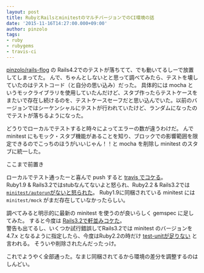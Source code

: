```yaml
---
layout: post
title: RubyとRailsとminitestのマルチバージョンでのCI環境の話
date: '2015-11-16T14:27:00.000+09:00'
author: pinzolo
tags:
- ruby
- rubygems
- travis-ci
---
```


[pinzolo/rails-flog](https://github.com/pinzolo/rails-flog) の Rails4.2でのテストが落ちてて、でも動いてるしーで放置してしまってた。
んで、ちゃんとしないとと思って調べてみたら、テストを壊していたのはテストコード（と自分の思い込み）だった。
具体的には mocha というモックライブラリを使用していたんだけど、スタブ作ったらテストケースをまたいで存在し続けるのを、テストケースセーフだと思い込んでいた。以前のバージョンではシーケンシャルにテストが行われていたけど、ランダムになったのでテストが落ちるようになった。

どうりでローカルでテストすると時々によってエラーの数が違うわけだ。
んで minitest にもモック・スタブ機能があることを知り、ブロックでの影響範囲を限定できるのでこっちのほうがいいじゃん！！と mocha を削除し minitest のスタブに統一した。

ここまで前置き

ローカルでテスト通ったーと喜んで push すると [travis でコケる](https://travis-ci.org/pinzolo/rails-flog/builds/91303301)。  
Ruby1.9 & Rails3.2ではstubなんてないよと怒られ、Ruby2.2 & Rails3.2では [`minitest/autorun`がないと怒られた](https://travis-ci.org/pinzolo/rails-flog/jobs/91303373)。 Ruby1.9に同梱されている minitest には `minitest/mock` がまだ存在していなかったらしい。

調べてみると明示的に最新の minitest を使うのが良いらしく gemspec に足してみた。
すると今度は [Rails3.2で軒並みコケた](https://travis-ci.org/pinzolo/rails-flog/builds/91308453)。  
警告も出てるし、いくつか試行錯誤してRails3.2では minitest のバージョンを 4.7.x となるように指定したら、今度はRuby2.2の時だけ [test-unitが足りない](https://travis-ci.org/pinzolo/rails-flog/builds/91311496) と言われる。
そういや削除されたんだったっけ。

これでようやく全部通った。なまじ同梱されてるから環境の差分を調整するのはしんどい。
